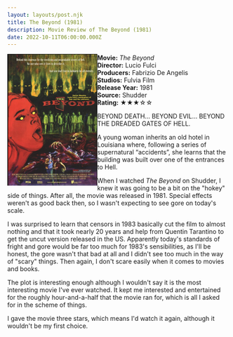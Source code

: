 ```yaml
---
layout: layouts/post.njk
title: The Beyond (1981)
description: Movie Review of The Beyond (1981)
date: 2022-10-11T06:00:00.000Z
---
```

<section class="review__info">

<img loading="lazy" class="movie__poster" src="/static/images/movie/thebeyond.webp" alt="Movie Poster for Halloween Kills 2021" width="205" height="300" align="left">
    
<strong>Movie:</strong> <em>The Beyond</em><br>
<strong>Director:</strong> Lucio Fulci<br>
<strong>Producers:</strong> Fabrizio De Angelis<br>
<strong>Studios:</strong> Fulvia Film <br>
<strong>Release Year:</strong> 1981<br>
<strong>Source:</strong> Shudder<br>
<strong>Rating:</strong> &#9733;&#9733;&#9733;&#9734;&#9734;
    
<p class="review__description">BEYOND DEATH… BEYOND EVIL… BEYOND THE DREADED GATES OF HELL.</p>
<p>A young woman inherits an old hotel in Louisiana where, following a series of supernatural “accidents”, she learns that the building was built over one of the entrances to Hell.</p>
</section>

When I watched <i>The Beyond</i> on Shudder, I knew it was going to be a bit on the "hokey" side of things. After all, the movie was released in 1981. Special effects weren't as good back then, so I wasn't expecting to see gore on today's scale.

I was surprised to learn that censors in 1983 basically cut the film to almost nothing and that it took nearly 20 years and help from Quentin Tarantino to get the uncut version released in the US. Apparently today's standards of fright and gore would be far too much for 1983's sensibilities, as I'll be honest, the gore wasn't that bad at all and I didn't see too much in the way of "scary" things. Then again, I don't scare easily when it comes to movies and books.

T﻿he plot is interesting enough although I wouldn't say it is the most interesting movie I've ever watched. It kept me interested and entertained for the roughly hour-and-a-half that the movie ran for, which is all I asked for in the scheme of things. 

I﻿ gave the movie three stars, which means I'd watch it again, although it wouldn't be my first choice.